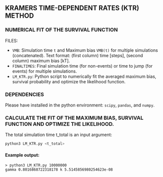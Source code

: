 ## KRAMERS TIME-DEPENDENT RATES (KTR) METHOD
### NUMERICAL FIT OF THE SURVIVAL FUNCTION

FILES:
* `VMB`: Simulation time `t` and Maximum bias `VMB(t)` for multiple simulations (concatenated).
         Text format: (first column) time [steps], (second column) maximum bias [kT].
* `FINALTIMES`: Final simulation time (for non-events) or time to jump (for events)
               for multiple simulations. 
* `LM_KTR.py`: Python script to numerically fit the averaged maximum bias, survival probability and optimize
               the likelihood function.
              
### DEPENDENCIES

Please have installed in the python environment: `scipy`, `pandas`, and `numpy`.

### CALCULATE THE FIT OF THE MAXIMUM BIAS, SURVIVAL FUNCTION AND OPTIMIZE THE LIKELIHOOD. 

The total simulation time t_total is an input argument: 

```bash
python3 LM_KTR.py <t_total>
```

#### Example output:

```
> python3 LM_KTR.py 10000000
gamma 0.8016868722318178 k 5.5145856980254623e-08
```

